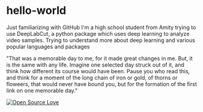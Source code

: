 # hello-world
Just familiarizing with GitHub
I'm a high school student from Amity trying to use DeepLabCut, a python package which uses deep learning to analyze video samples.
Trying to understand more about deep learning and various popular languages and packages

"That was a memorable day to me, for it made great changes in me. But, it is the same with any life. Imagine one selected day struck out of it, and think how different its course would have been. Pause you who read this, and think for a moment of the long chain of iron or gold, of thorns or floweers, that would never have bound you, but for the formation of the first link on one memorable day."

[![Open Source Love](https://badges.frapsoft.com/os/v1/open-source.svg?v=103)](https://github.com/ellerbrock/open-source-badges/)
